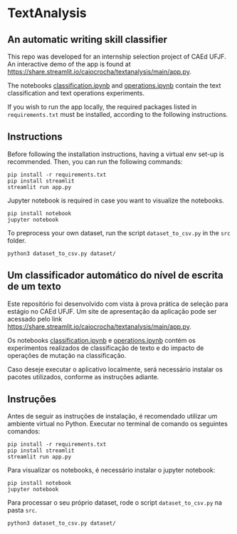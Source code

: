 # TextAnalysis

## An automatic writing skill classifier
This repo was developed for an internship selection project of CAEd UFJF. An interactive demo of the app is found at https://share.streamlit.io/caiocrocha/textanalysis/main/app.py. 

The notebooks [classification.ipynb](https://github.com/caiocrocha/TextAnalysis/blob/main/classification.ipynb) and [operations.ipynb](https://github.com/caiocrocha/TextAnalysis/blob/main/operations.ipynb) contain the text classification and text operations experiments. 

If you wish to run the app locally, the required packages listed in `requirements.txt` must be installed, according to the following instructions. 

## Instructions
Before following the installation instructions, having a virtual env set-up is recommended. Then, you can run the following commands: 
```
pip install -r requirements.txt
pip install streamlit
streamlit run app.py
```

Jupyter notebook is required in case you want to visualize the notebooks.
```
pip install notebook
jupyter notebook
```

To preprocess your own dataset, run the script `dataset_to_csv.py` in the `src` folder.
```
python3 dataset_to_csv.py dataset/
```

## Um classificador automático do nível de escrita de um texto
Este repositório foi desenvolvido com vista à prova prática de seleção para estágio no CAEd UFJF. Um site de apresentação da aplicação pode ser acessado pelo link https://share.streamlit.io/caiocrocha/textanalysis/main/app.py. 

Os notebooks [classification.ipynb](https://github.com/caiocrocha/TextAnalysis/blob/main/classification.ipynb) e [operations.ipynb](https://github.com/caiocrocha/TextAnalysis/blob/main/operations.ipynb) contém os experimentos realizados de classificação de texto e do impacto de operações de mutação na classificação. 

Caso deseje executar o aplicativo localmente, será necessário instalar os pacotes utilizados, conforme as instruções adiante. 

## Instruções
Antes de seguir as instruções de instalação, é recomendado utilizar um ambiente virtual no Python. Executar no terminal de comando os seguintes comandos: 
```
pip install -r requirements.txt
pip install streamlit
streamlit run app.py
```
Para visualizar os notebooks, é necessário instalar o jupyter notebook:
```
pip install notebook
jupyter notebook
```

Para processar o seu próprio dataset, rode o script `dataset_to_csv.py` na pasta `src`.
```
python3 dataset_to_csv.py dataset/
```